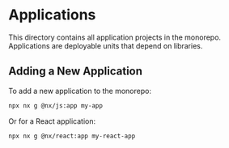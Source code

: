 # Applications

This directory contains all application projects in the monorepo. Applications are deployable units that depend on libraries.

## Adding a New Application

To add a new application to the monorepo:

```bash
npx nx g @nx/js:app my-app
```

Or for a React application:

```bash
npx nx g @nx/react:app my-react-app
``` 
